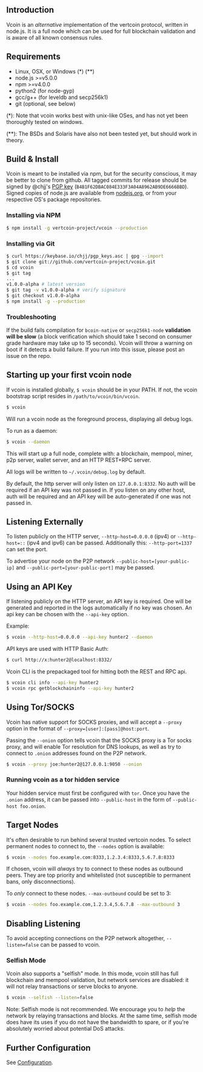 ## Introduction

Vcoin is an _alternative_ implementation of the vertcoin protocol, written in node.js. It is a full node which can be used for full blockchain validation and is aware of all known consensus rules.

## Requirements

- Linux, OSX, or Windows (\*) (\*\*)
- node.js >=v5.0.0
- npm >=v4.0.0
- python2 (for node-gyp)
- gcc/g++ (for leveldb and secp256k1)
- git (optional, see below)

(\*): Note that vcoin works best with unix-like OSes, and has not yet been thoroughly tested on windows.

(\*\*): The BSDs and Solaris have also not been tested yet, but should work in theory.

## Build & Install

Vcoin is meant to be installed via npm, but for the security conscious, it may be better to clone from github. All tagged commits for release should be signed by @chjj's [PGP key][keybase] (`B4B1F62DBAC084E333F3A04A8962AB9DE6666BBD`). Signed copies of node.js are available from [nodejs.org][node], or from your respective OS's package repositories.

### Installing via NPM

``` bash
$ npm install -g vertcoin-project/vcoin --production
```

### Installing via Git

``` bash
$ curl https://keybase.io/chjj/pgp_keys.asc | gpg --import
$ git clone git://github.com/vertcoin-project/vcoin.git
$ cd vcoin
$ git tag
...
v1.0.0-alpha # latest version
$ git tag -v v1.0.0-alpha # verify signature
$ git checkout v1.0.0-alpha
$ npm install -g --production
```

### Troubleshooting

If the build fails compilation for `bcoin-native` or `secp256k1-node` __validation will be slow__ (a block verification which should take 1 second on consumer grade hardware may take up to 15 seconds). Vcoin will throw a warning on boot if it detects a build failure. If you run into this issue, please post an issue on the repo.

## Starting up your first vcoin node

If vcoin is installed globally, `$ vcoin` should be in your PATH. If not, the vcoin bootstrap script resides in `/path/to/vcoin/bin/vcoin`.

``` bash
$ vcoin
```

Will run a vcoin node as the foreground process, displaying all debug logs.

To run as a daemon:

``` bash
$ vcoin --daemon
```

This will start up a full node, complete with: a blockchain, mempool, miner, p2p server, wallet server, and an HTTP REST+RPC server.

All logs will be written to `~/.vcoin/debug.log` by default.

By default, the http server will only listen on `127.0.0.1:8332`. No auth will be required if an API key was not passed in. If you listen on any other host, auth will be required and an API key will be auto-generated if one was not passed in.

## Listening Externally

To listen publicly on the HTTP server, `--http-host=0.0.0.0` (ipv4) or `--http-host=::` (ipv4 and ipv6) can be passed. Additionally this: `--http-port=1337` can set the port.

To advertise your node on the P2P network `--public-host=[your-public-ip]` and `--public-port=[your-public-port]` may be passed.

## Using an API Key

If listening publicly on the HTTP server, an API key is required. One will be generated and reported in the logs automatically if no key was chosen. An api key can be chosen with the `--api-key` option.

Example:

``` bash
$ vcoin --http-host=0.0.0.0 --api-key hunter2 --daemon
```

API keys are used with HTTP Basic Auth:

``` bash
$ curl http://x:hunter2@localhost:8332/
```

Vcoin CLI is the prepackaged tool for hitting both the REST and RPC api.

``` bash
$ vcoin cli info --api-key hunter2
$ vcoin rpc getblockchaininfo --api-key hunter2
```

## Using Tor/SOCKS

Vcoin has native support for SOCKS proxies, and will accept a `--proxy` option in the format of `--proxy=[user]:[pass]@host:port`.

Passing the `--onion` option tells vcoin that the SOCKS proxy is a Tor socks proxy, and will enable Tor resolution for DNS lookups, as well as try to connect to `.onion` addresses found on the P2P network.

``` bash
$ vcoin --proxy joe:hunter2@127.0.0.1:9050 --onion
```

### Running vcoin as a tor hidden service

Your hidden service must first be configured with `tor`. Once you have the `.onion` address, it can be passed into `--public-host` in the form of `--public-host foo.onion`.

## Target Nodes

It's often desirable to run behind several trusted vertcoin nodes. To select permanent nodes to connect to, the `--nodes` option is available:

``` bash
$ vcoin --nodes foo.example.com:8333,1.2.3.4:8333,5.6.7.8:8333
```

If chosen, vcoin will _always_ try to connect to these nodes as outbound peers. They are top priority and whitelisted (not susceptible to permanent bans, only disconnections).

To _only_ connect to these nodes. `--max-outbound` could be set to 3:

``` bash
$ vcoin --nodes foo.example.com,1.2.3.4,5.6.7.8 --max-outbound 3
```

## Disabling Listening

To avoid accepting connections on the P2P network altogether, `--listen=false` can be passed to vcoin.

### Selfish Mode

Vcoin also supports a "selfish" mode. In this mode, vcoin still has full blockchain and mempool validation, but network services are disabled: it will not relay transactions or serve blocks to anyone.

``` bash
$ vcoin --selfish --listen=false
```

Note: Selfish mode is not recommended. We encourage you to _help_ the network by relaying transactions and blocks. At the same time, selfish mode does have its uses if you do not have the bandwidth to spare, or if you're absolutely worried about potential DoS attacks.

## Further Configuration

See [Configuration][configuration].

[keybase]: https://keybase.io/chjj#show-public
[node]: https://nodejs.org/dist/v7.5.0/
[configuration]: Configuration.md
